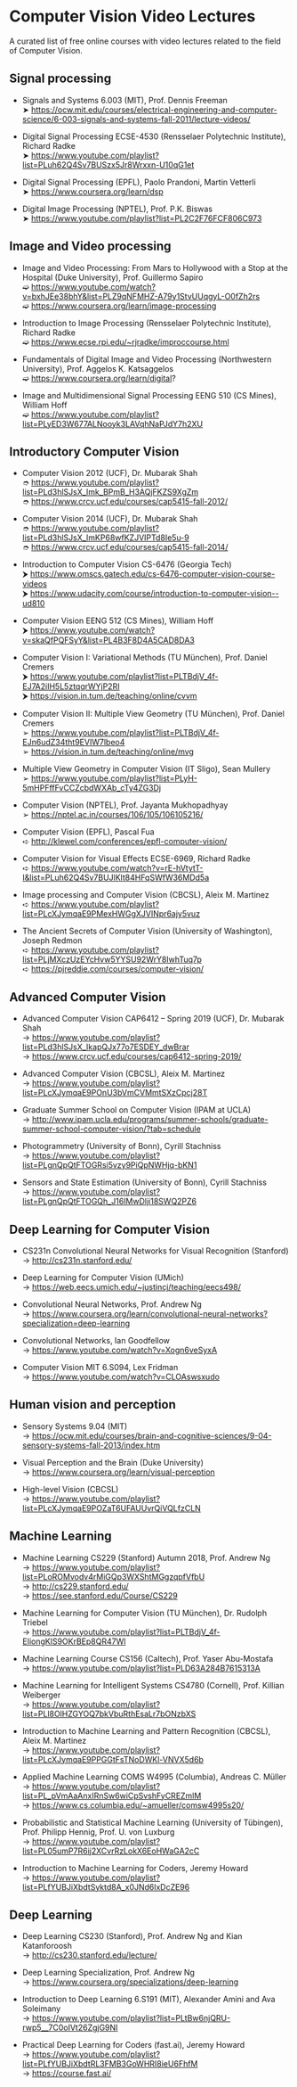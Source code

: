 # Computer Vision Video Lectures

A curated list of free online courses with video lectures related to the field of Computer Vision.

## Signal processing

* Signals and Systems 6.003 (MIT), Prof. Dennis Freeman   
➤ https://ocw.mit.edu/courses/electrical-engineering-and-computer-science/6-003-signals-and-systems-fall-2011/lecture-videos/

* Digital Signal Processing ECSE-4530 (Rensselaer Polytechnic Institute), Richard Radke  
➤ https://www.youtube.com/playlist?list=PLuh62Q4Sv7BUSzx5Jr8Wrxxn-U10qG1et

* Digital Signal Processing (EPFL), Paolo Prandoni, Martin Vetterli  
➤ https://www.coursera.org/learn/dsp

* Digital Image Processing (NPTEL), Prof. P.K. Biswas  
➤ https://www.youtube.com/playlist?list=PL2C2F76FCF806C973


## Image and Video processing

* Image and Video Processing: From Mars to Hollywood with a Stop at the Hospital  (Duke University), Prof. Guillermo Sapiro  
➫ https://www.youtube.com/watch?v=bxhJEe38bhY&list=PLZ9qNFMHZ-A79y1StvUUqgyL-O0fZh2rs  
➫ https://www.coursera.org/learn/image-processing

* Introduction to Image Processing (Rensselaer Polytechnic Institute), Richard Radke  
➫ https://www.ecse.rpi.edu/~rjradke/improccourse.html

* Fundamentals of Digital Image and Video Processing (Northwestern University), Prof. Aggelos K. Katsaggelos  
➫ https://www.coursera.org/learn/digital?

* Image and Multidimensional Signal Processing EENG 510 (CS Mines), William Hoff  
➫ https://www.youtube.com/playlist?list=PLyED3W677ALNooyk3LAVqhNaPJdY7h2XU


## Introductory Computer Vision

* Computer Vision 2012 (UCF), Dr. Mubarak Shah  
➮ https://www.youtube.com/playlist?list=PLd3hlSJsX_Imk_BPmB_H3AQjFKZS9XgZm  
➮ https://www.crcv.ucf.edu/courses/cap5415-fall-2012/

* Computer Vision 2014 (UCF), Dr. Mubarak Shah  
➮ https://www.youtube.com/playlist?list=PLd3hlSJsX_ImKP68wfKZJVIPTd8Ie5u-9  
➮ https://www.crcv.ucf.edu/courses/cap5415-fall-2014/

* Introduction to Computer Vision CS-6476 (Georgia Tech)  
⮞ https://www.omscs.gatech.edu/cs-6476-computer-vision-course-videos  
⮞ https://www.udacity.com/course/introduction-to-computer-vision--ud810

* Computer Vision EENG 512 (CS Mines), William Hoff  
⮞ https://www.youtube.com/watch?v=skaQfPQFSyY&list=PL4B3F8D4A5CAD8DA3

* Computer Vision I: Variational Methods (TU München), Prof. Daniel Cremers  
⮞ https://www.youtube.com/playlist?list=PLTBdjV_4f-EJ7A2iIH5L5ztqqrWYjP2RI  
⮞ https://vision.in.tum.de/teaching/online/cvvm

* Computer Vision II: Multiple View Geometry (TU München), Prof. Daniel Cremers  
➢ https://www.youtube.com/playlist?list=PLTBdjV_4f-EJn6udZ34tht9EVIW7lbeo4  
➢ https://vision.in.tum.de/teaching/online/mvg

* Multiple View Geometry in Computer Vision (IT Sligo), Sean Mullery  
➢ https://www.youtube.com/playlist?list=PLyH-5mHPFffFvCCZcbdWXAb_cTy4ZG3Dj

* Computer Vision (NPTEL), Prof. Jayanta Mukhopadhyay  
➢ https://nptel.ac.in/courses/106/105/106105216/

* Computer Vision (EPFL), Pascal Fua     
➪ http://klewel.com/conferences/epfl-computer-vision/

* Computer Vision for Visual Effects ECSE-6969, Richard Radke    
➪ https://www.youtube.com/watch?v=rE-hVtytT-I&list=PLuh62Q4Sv7BUJlKlt84HFqSWfW36MDd5a

* Image processing and Computer Vision (CBCSL), Aleix M. Martinez  
➪ https://www.youtube.com/playlist?list=PLcXJymqaE9PMexHWGgXJVINpr6ajy5vuz

* The Ancient Secrets of Computer Vision (University of Washington), Joseph Redmon    
➪ https://www.youtube.com/playlist?list=PLjMXczUzEYcHvw5YYSU92WrY8IwhTuq7p  
➪ https://pjreddie.com/courses/computer-vision/


## Advanced Computer Vision 

* Advanced Computer Vision CAP6412 – Spring 2019 (UCF), Dr. Mubarak Shah   
-> https://www.youtube.com/playlist?list=PLd3hlSJsX_IkapQJx77o7ESDEY_dwBrar  
-> https://www.crcv.ucf.edu/courses/cap6412-spring-2019/

* Advanced Computer Vision (CBCSL), Aleix M. Martinez  
-> https://www.youtube.com/playlist?list=PLcXJymqaE9POnU3bVmCVMmtSXzCpcj28T

* Graduate Summer School on Computer Vision (IPAM at UCLA)  
-> http://www.ipam.ucla.edu/programs/summer-schools/graduate-summer-school-computer-vision/?tab=schedule

* Photogrammetry (University of Bonn), Cyrill Stachniss  
-> https://www.youtube.com/playlist?list=PLgnQpQtFTOGRsi5vzy9PiQpNWHjq-bKN1

* Sensors and State Estimation (University of Bonn), Cyrill Stachniss  
-> https://www.youtube.com/playlist?list=PLgnQpQtFTOGQh_J16IMwDlji18SWQ2PZ6


## Deep Learning for Computer Vision

* CS231n Convolutional Neural Networks for Visual Recognition (Stanford)  
-> http://cs231n.stanford.edu/

* Deep Learning for Computer Vision (UMich)  
-> https://web.eecs.umich.edu/~justincj/teaching/eecs498/

* Convolutional Neural Networks, Prof. Andrew Ng  
-> https://www.coursera.org/learn/convolutional-neural-networks?specialization=deep-learning

* Convolutional Networks, Ian Goodfellow  
-> https://www.youtube.com/watch?v=Xogn6veSyxA

* Computer Vision MIT 6.S094, Lex Fridman  
-> https://www.youtube.com/watch?v=CLOAswsxudo


## Human vision and perception

* Sensory Systems 9.04 (MIT)  
-> https://ocw.mit.edu/courses/brain-and-cognitive-sciences/9-04-sensory-systems-fall-2013/index.htm

* Visual Perception and the Brain (Duke University)  
-> https://www.coursera.org/learn/visual-perception

* High-level Vision (CBCSL)  
-> https://www.youtube.com/playlist?list=PLcXJymqaE9POZaT6UFAUUvrQiVQLfzCLN


## Machine Learning

* Machine Learning CS229 (Stanford) Autumn 2018, Prof. Andrew Ng  
-> https://www.youtube.com/playlist?list=PLoROMvodv4rMiGQp3WXShtMGgzqpfVfbU  
-> http://cs229.stanford.edu/  
-> https://see.stanford.edu/Course/CS229

* Machine Learning for Computer Vision (TU München), Dr. Rudolph Triebel  
-> https://www.youtube.com/playlist?list=PLTBdjV_4f-EIiongKlS9OKrBEp8QR47Wl

* Machine Learning Course CS156 (Caltech), Prof. Yaser Abu-Mostafa  
-> https://www.youtube.com/playlist?list=PLD63A284B7615313A

* Machine Learning for Intelligent Systems CS4780 (Cornell), Prof. Killian Weiberger  
-> https://www.youtube.com/playlist?list=PLl8OlHZGYOQ7bkVbuRthEsaLr7bONzbXS

* Introduction to Machine Learning and Pattern Recognition (CBCSL), Aleix M. Martinez  
-> https://www.youtube.com/playlist?list=PLcXJymqaE9PPGGtFsTNoDWKl-VNVX5d6b

* Applied Machine Learning COMS W4995 (Columbia), Andreas C. Müller  
-> https://www.youtube.com/playlist?list=PL_pVmAaAnxIRnSw6wiCpSvshFyCREZmlM  
-> https://www.cs.columbia.edu/~amueller/comsw4995s20/

* Probabilistic and Statistical Machine Learning (University of Tübingen), Prof. Philipp Hennig,  Prof. U. von Luxburg  
-> https://www.youtube.com/playlist?list=PL05umP7R6ij2XCvrRzLokX6EoHWaGA2cC

* Introduction to Machine Learning for Coders, Jeremy Howard  
-> https://www.youtube.com/playlist?list=PLfYUBJiXbdtSyktd8A_x0JNd6lxDcZE96


## Deep Learning

* Deep Learning CS230 (Stanford), Prof. Andrew Ng and Kian Katanforoosh  
-> http://cs230.stanford.edu/lecture/

* Deep Learning Specialization, Prof. Andrew Ng  
-> https://www.coursera.org/specializations/deep-learning

* Introduction to Deep Learning 6.S191 (MIT), Alexander Amini and Ava Soleimany  
-> https://www.youtube.com/playlist?list=PLtBw6njQRU-rwp5__7C0oIVt26ZgjG9NI

* Practical Deep Learning for Coders (fast.ai), Jeremy Howard  
-> https://www.youtube.com/playlist?list=PLfYUBJiXbdtRL3FMB3GoWHRI8ieU6FhfM  
-> https://course.fast.ai/
